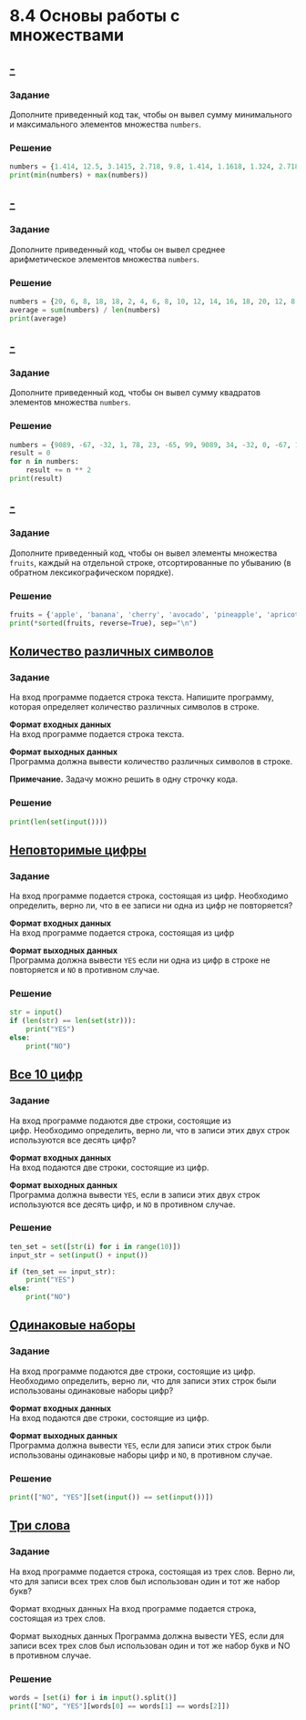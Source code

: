# 8.4 Основы работы с множествами
## [-](https://stepik.org/lesson/481525/step/6?unit=472630)
### Задание
Дополните приведенный код так, чтобы он вывел сумму минимального и максимального элементов множества `numbers`.

### Решение
```python
numbers = {1.414, 12.5, 3.1415, 2.718, 9.8, 1.414, 1.1618, 1.324, 2.718, 1.324}
print(min(numbers) + max(numbers))
```

## [-](https://stepik.org/lesson/481525/step/7?unit=472630)
### Задание
Дополните приведенный код, чтобы он вывел среднее арифметическое элементов множества `numbers`.

### Решение
```python
numbers = {20, 6, 8, 18, 18, 2, 4, 6, 8, 10, 12, 14, 16, 18, 20, 12, 8, 8, 10, 4, 2, 2, 2, 16, 20}
average = sum(numbers) / len(numbers)
print(average)
```

## [-](https://stepik.org/lesson/481525/step/10?unit=472630)
### Задание
Дополните приведенный код, чтобы он вывел сумму квадратов элементов множества `numbers`.
### Решение
```python
numbers = {9089, -67, -32, 1, 78, 23, -65, 99, 9089, 34, -32, 0, -67, 1, 11, 111, 111, 1, 23}
result = 0
for n in numbers:
    result += n ** 2
print(result)
```

## [-](https://stepik.org/lesson/481525/step/11?unit=472630)
### Задание
Дополните приведенный код, чтобы он вывел элементы множества `fruits`, каждый на отдельной строке, отсортированные по убыванию (в обратном лексикографическом порядке).

### Решение
```python
fruits = {'apple', 'banana', 'cherry', 'avocado', 'pineapple', 'apricot', 'banana', 'avocado', 'grapefruit'}
print(*sorted(fruits, reverse=True), sep="\n")
```

## [Количество различных символов](https://stepik.org/lesson/481525/step/12?unit=472630)
### Задание
На вход программе подается строка текста. Напишите программу, которая определяет количество различных символов в строке.

**Формат входных данных**  
На вход программе подается строка текста.

**Формат выходных данных**  
Программа должна вывести количество различных символов в строке.

**Примечание.** Задачу можно решить в одну строчку кода.

### Решение
```python
print(len(set(input())))
```

## [Неповторимые цифры](https://stepik.org/lesson/481525/step/13?unit=472630)
### Задание
На вход программе подается строка, состоящая из цифр. Необходимо определить, верно ли, что в ее записи ни одна из цифр не повторяется?

**Формат входных данных**  
На вход программе подается строка, состоящая из цифр

**Формат выходных данных**  
Программа должна вывести `YES` если ни одна из цифр в строке не повторяется и `NO` в противном случае.

### Решение
```python
str = input()
if (len(str) == len(set(str))):
    print("YES")
else:
    print("NO")
```

## [Все 10 цифр](https://stepik.org/lesson/481525/step/14?unit=472630)
### Задание
На вход программе подаются две строки, состоящие из цифр. Необходимо определить, верно ли, что в записи этих двух строк используются все десять цифр?

**Формат входных данных**  
На вход подаются две строки, состоящие из цифр.

**Формат выходных данных**  
Программа должна вывести `YES`, если в записи этих двух строк используются все десять цифр, и `NO` в противном случае.

### Решение
```python
ten_set = set([str(i) for i in range(10)])
input_str = set(input() + input())

if (ten_set == input_str):
    print("YES")
else:
    print("NO")
```

## [Одинаковые наборы](https://stepik.org/lesson/481525/step/15?unit=472630)
### Задание
На вход программе подаются две строки, состоящие из цифр. Необходимо определить, верно ли, что для записи этих строк были использованы одинаковые наборы цифр?

**Формат входных данных**  
На вход подаются две строки, состоящие из цифр.

**Формат выходных данных**  
Программа должна вывести `YES`, если для записи этих строк были использованы одинаковые наборы цифр и `NO`, в противном случае.

### Решение
```python
print(["NO", "YES"][set(input()) == set(input())])
```

## [Три слова](https://stepik.org/lesson/481525/step/16?unit=472630)
### Задание
На вход программе подается строка, состоящая из трех слов. Верно ли, что для записи всех трех слов был использован один и тот же набор букв?

Формат входных данных
На вход программе подается строка, состоящая из трех слов.

Формат выходных данных
Программа должна вывести YES, если для записи всех трех слов был использован один и тот же набор букв и NO в противном случае.

### Решение
```python
words = [set(i) for i in input().split()]
print(["NO", "YES"][words[0] == words[1] == words[2]])
```
